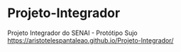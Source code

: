 # Projeto-Integrador
Projeto Integrador do SENAI - Protótipo Sujo
https://aristotelespantaleao.github.io/Projeto-Integrador/
